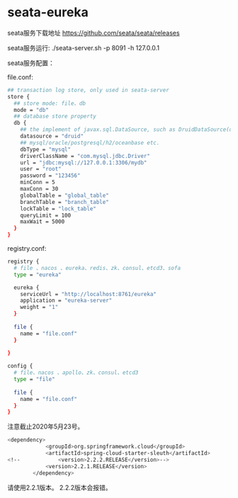 # seata-eureka
seata服务下载地址 https://github.com/seata/seata/releases

seata服务运行: ./seata-server.sh -p 8091 -h 127.0.0.1

seata服务配置：

file.conf:
```Bash
## transaction log store, only used in seata-server
store {
  ## store mode: file、db
  mode = "db"
  ## database store property
  db {
    ## the implement of javax.sql.DataSource, such as DruidDataSource(druid)/BasicDataSource(dbcp) etc.
    datasource = "druid"
    ## mysql/oracle/postgresql/h2/oceanbase etc.
    dbType = "mysql"
    driverClassName = "com.mysql.jdbc.Driver"
    url = "jdbc:mysql://127.0.0.1:3306/mydb"
    user = "root"
    password = "123456"
    minConn = 5
    maxConn = 30
    globalTable = "global_table"
    branchTable = "branch_table"
    lockTable = "lock_table"
    queryLimit = 100
    maxWait = 5000
  }
}
```

registry.conf:
```Bash
registry {
  # file 、nacos 、eureka、redis、zk、consul、etcd3、sofa
  type = "eureka"

  eureka {
    serviceUrl = "http://localhost:8761/eureka"
    application = "eureka-server"
    weight = "1"
  }
  
  file {
    name = "file.conf"
  }
  
}

config {
  # file、nacos 、apollo、zk、consul、etcd3
  type = "file"
  
  file {
    name = "file.conf"
  }
}
```
注意截止2020年5月23号。
```Bash
<dependency>
            <groupId>org.springframework.cloud</groupId>
            <artifactId>spring-cloud-starter-sleuth</artifactId>
<!--            <version>2.2.2.RELEASE</version>-->
            <version>2.2.1.RELEASE</version>
        </dependency>
```
 请使用2.2.1版本。 2.2.2版本会报错。
